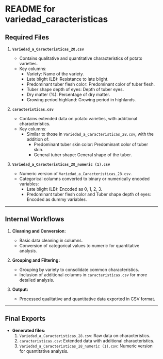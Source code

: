 # README for variedad_caracteristicas

## Required Files

1. **`Variedad_a_Caracteristicas_28.csv`**
   - Contains qualitative and quantitative characteristics of potato varieties.
   - Key columns:
     - Variety: Name of the variety.
     - Late blight (LB): Resistance to late blight.
     - Predominant tuber flesh color: Predominant color of tuber flesh.
     - Tuber shape depth of eyes: Depth of tuber eyes.
     - Dry matter (%): Percentage of dry matter.
     - Growing period highland: Growing period in highlands.

2. **`caracteristicas.csv`**
   - Contains extended data on potato varieties, with additional characteristics.
   - Key columns:
     - Similar to those in `Variedad_a_Caracteristicas_28.csv`, with the addition of:
       - Predominant tuber skin color: Predominant color of tuber skin.
       - General tuber shape: General shape of the tuber.

3. **`Variedad_a_Caracteristicas_28_numeric (1).csv`**
   - Numeric version of `Variedad_a_Caracteristicas_28.csv`.
   - Categorical columns converted to binary or numerically encoded variables:
     - Late blight (LB): Encoded as 0, 1, 2, 3.
     - Predominant tuber flesh color and Tuber shape depth of eyes: Encoded as dummy variables.

---

## Internal Workflows

1. **Cleaning and Conversion:**
   - Basic data cleaning in columns.
   - Conversion of categorical values to numeric for quantitative analysis.

2. **Grouping and Filtering:**
   - Grouping by variety to consolidate common characteristics.
   - Inclusion of additional columns in `caracteristicas.csv` for more detailed analysis.

3. **Output:**
   - Processed qualitative and quantitative data exported in CSV format.

---

## Final Exports

- **Generated files:**
  1. `Variedad_a_Caracteristicas_28.csv`: Raw data on characteristics.
  2. `caracteristicas.csv`: Extended data with additional characteristics.
  3. `Variedad_a_Caracteristicas_28_numeric (1).csv`: Numeric version for quantitative analysis.
